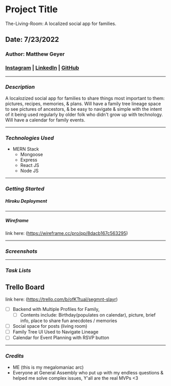 


# Project Title
The-Living-Room: A localized social app for families.
## Date: 7/23/2022
### Author: Matthew Geyer

### [Instagram](https://www.instagram.com/mattrichor/) | [LinkedIn](https://www.linkedin.com/in/matthew-geyer-174644170/) | [GitHub](https://github.com/mattrichor)

***

### ***Description***
A localozized social app for families to share things most important to them: pictures, recipes, memories, & plans. Will have a family tree lineage space to see pictures of ancestors, & be easy to navigate & simple with the intent of it being used regularly by older folk who didn't grow up with technology. Will have a calendar for family events. 
***

### ***Technologies Used***
* MERN Stack
    * Mongoose
    * Express
    * React JS
    * Node JS

***
### ***Getting Started***

##### Hiroku Deployment

***

##### Wireframe
link here: (https://wireframe.cc/pro/pp/8dacb167c563295)

***
### ***Screenshots***

***
### ***Task Lists***
## Trello Board
link here: (https://trello.com/b/ofKTtual/segmnt-slayr)
- [ ] Backend with Multiple Profiles for Family,
    - [ ] Contents include: Birthday(populates on calendar), picture, brief info, place to share fun anecdotes / memories
- [ ] Social space for posts (living room)
- [ ] Family Tree UI Used to Navigate Lineage
- [ ] Calendar for Event Planning with RSVP button

***

### ***Credits***

- ME (this is my megalomaniac arc)
- Everyone at General Assembly who put up with my endless questions & helped me solve complex issues, Y'all are the real MVPs <3




